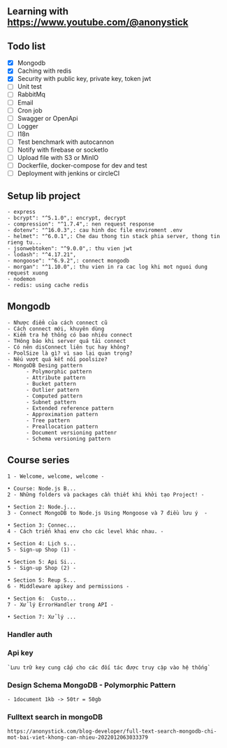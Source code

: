 ## Learning with <https://www.youtube.com/@anonystick>

## Todo list
- [x] Mongodb
- [x] Caching with redis
- [x] Security with public key, private key, token jwt
- [ ] Unit test
- [ ] RabbitMq
- [ ] Email
- [ ] Cron job
- [ ] Swagger or OpenApi
- [ ] Logger
- [ ] I18n
- [ ] Test benchmark with autocannon
- [ ] Notify with firebase or socketIo
- [ ] Upload file with S3 or MinIO
- [ ] Dockerfile, docker-compose for dev and test
- [ ] Deployment with jenkins or circleCI

## Setup lib project

    - express
    - bcrypt": "^5.1.0",: encrypt, decrypt
    - compression": "^1.7.4",: nen request response
    - dotenv": "^16.0.3",: cau hinh doc file enviroment .env
    - helmet": "^6.0.1",: Che dau thong tin stack phia server, thong tin rieng tu...
    - jsonwebtoken": "^9.0.0",: thu vien jwt
    - lodash": "^4.17.21",
    - mongoose": "^6.9.2",: connect mongodb
    - morgan": "^1.10.0",: thu vien in ra cac log khi mot nguoi dung request xuong
    - nodemon
    - redis: using cache redis

## Mongodb

    - Nhược điểm của cách connect cũ
    - Cách connect mới, khuyên dùng
    - Kiểm tra hệ thống có bao nhiêu connect
    - THông báo khi server quá tải connect
    - Có nên disConnect liên tục hay không?
    - PoolSize là gì? vì sao lại quan trọng?
    - Nếu vượt quá kết nối poolsize?
    - MongoDB Desing pattern
          - Polymorphic pattern
          - Attribute pattern
          - Bucket pattern
          - Outlier pattern
          - Computed pattern
          - Subnet pattern
          - Extended reference pattern
          - Approximation pattern
          - Tree pattern
          - Preallocation pattern
          - Document versioning pattenr
          - Schema versioning pattern

## Course series

    1 - Welcome, welcome, welcome -   

    • Course: Node.js B...  
    2 - Những folders và packages cần thiết khi khởi tạo Project! -
    
    • Section 2: Node.j...  
    3 - Connect MongoDB to Node.js Using Mongoose và 7 điều lưu ý  -
    
    • Section 3: Connec...  
    4 - Cách triển khai env cho các level khác nhau. -
    
    • Section 4: Lịch s...  
    5 - Sign-up Shop (1) -
    
    • Section 5: Api Si...  
    5 - Sign-up Shop (2) -
    
    • Section 5: Reup S...  
    6 - Middleware apikey and permissions -
    
    • Section 6:  Custo...  
    7 - Xử lý ErrorHandler trong API -
    
    • Section 7: Xử lý ...

### Handler auth

### Api key

    `Lưu trữ key cung cấp cho các đối tác được truy cập vào hệ thống`

### Design Schema MongoDB - Polymorphic Pattern

    - 1document 1kb -> 50tr = 50gb

### Fulltext search in mongoDB

    https://anonystick.com/blog-developer/full-text-search-mongodb-chi-mot-bai-viet-khong-can-nhieu-2022012063033379

